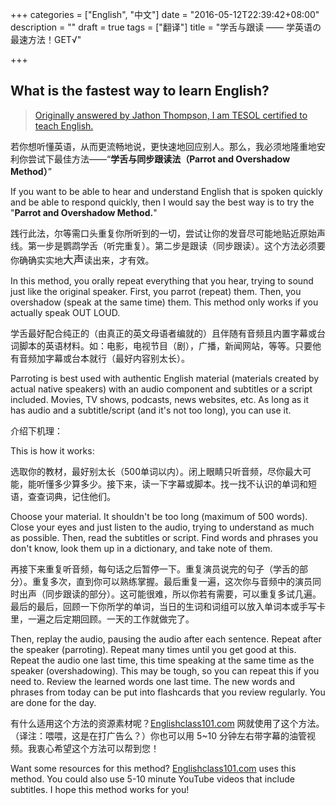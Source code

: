+++
categories = ["English", "中文"]
date = "2016-05-12T22:39:42+08:00"
description = ""
draft = true
tags = ["翻译"]
title = "学舌与跟读 —— 学英语の最速方法！GET√"

+++

What is the fastest way to learn English?
------


> [Originally answered by Jathon Thompson, I am TESOL certified to teach English.](https://www.quora.com/What-is-the-fastest-way-to-learn-English/answer/Jathon-Thompson?srid=3Eg3)


若你想听懂英语，从而更流畅地说，更快速地回应别人。那么，我必须地隆重地安利你尝试下最佳方法——“**学舌与同步跟读法（Parrot and Overshadow Method）**”

If you want to be able to hear and understand English that is spoken quickly and be able to respond quickly, then I would say the best way is to try the "**Parrot and Overshadow Method.**"

践行此法，尔等需口头重复你所听到的一切，尝试让你的发音尽可能地贴近原始声线。第一步是鹦鹉学舌（听完重复）。第二步是跟读（同步跟读）。这个方法必须要你确确实实地<big>大声</big>读出来，才有效。

In this method, you orally repeat everything that you hear, trying to sound just like the original speaker. First, you parrot (repeat) them. Then, you overshadow (speak at the same time) them. This method only works if you actually speak OUT LOUD.

学舌最好配合纯正的（由真正的英文母语者编就的）且伴随有音频且内置字幕或台词脚本的英语材料。如：电影，电视节目（剧），广播，新闻网站，等等。只要他有音频加字幕或台本就行（最好内容别太长）。

Parroting is best used with authentic English material (materials created by actual native speakers) with an audio component and subtitles or a script included. Movies, TV shows, podcasts, news websites, etc. As long as it has audio and a subtitle/script (and it's not too long), you can use it.

介绍下机理：

This is how it works:

选取你的教材，最好别太长（500单词以内）。闭上眼睛只听音频，尽你最大可能，能听懂多少算多少。接下来，读一下字幕或脚本。找一找不认识的单词和短语，查查词典，记住他们。

Choose your material. It shouldn't be too long (maximum of 500 words).
Close your eyes and just listen to the audio, trying to understand as much as possible.
Then, read the subtitles or script. Find words and phrases you don't know, look them up in a dictionary, and take note of them.

再接下来重复听音频，每句话之后暂停一下。重复演员说完的句子（学舌的部分）。重复多次，直到你可以熟练掌握。最后重复一遍，这次你与音频中的演员同时出声（同步跟读的部分）。这可能很难，所以你若有需要，可以重复多试几遍。最后的最后，回顾一下你所学的单词，当日的生词和词组可以放入单词本或手写卡里，一遍之后定期回顾。一天的工作就做完了。

Then, replay the audio, pausing the audio after each sentence. Repeat after the speaker (parroting). Repeat many times until you get good at this.
Repeat the audio one last time, this time speaking at the same time as the speaker (overshadowing). This may be tough, so you can repeat this if you need to.
Review the learned words one last time. The new words and phrases from today can be put into flashcards that you review regularly. You are done for the day.

有什么适用这个方法的资源素材呢？[Englishclass101.com](http://englishclass101.com/) 网就使用了这个方法。（译注：喂喂，这是在打广告么？）你也可以用 5~10 分钟左右带字幕的油管视频。我衷心希望这个方法可以帮到您！

Want some resources for this method? [Englishclass101.com](http://englishclass101.com/) uses this method. You could also use 5-10 minute YouTube videos that include subtitles. I hope this method works for you!